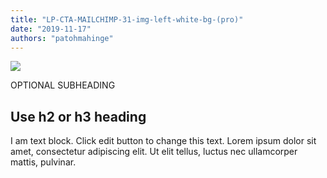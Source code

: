 ```yaml
---
title: "LP-CTA-MAILCHIMP-31-img-left-white-bg-(pro)"
date: "2019-11-17"
authors: "patohmahinge"
---
```


![](images/placeholder-500x600.jpg)

OPTIONAL SUBHEADING

## Use h2 or h3 heading

I am text block. Click edit button to change this text. Lorem ipsum dolor sit amet, consectetur adipiscing elit. Ut elit tellus, luctus nec ullamcorper mattis, pulvinar.
